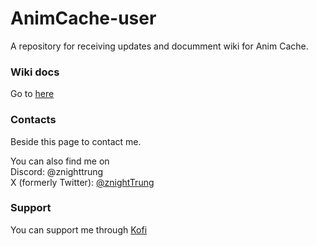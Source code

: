 # AnimCache-user
A repository for receiving updates and documment wiki for Anim Cache.

### Wiki docs
Go to [here](https://github.com/zNightlord/AnimCache-user/wiki)

### Contacts
Beside this page to contact me.

You can also find me on \
Discord: @znighttrung \
X (formerly Twitter): [@znightTrung](twitter.com/znightTrung)

### Support
You can support me through [Kofi](https://ko-fi.com/znight#checkoutModal)
